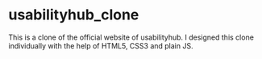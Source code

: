 # usabilityhub_clone
This is a clone of the official website of usabilityhub. I designed this clone individually with the help of HTML5, CSS3 and plain JS.
